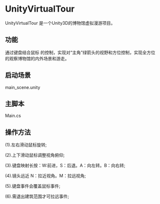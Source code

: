 # UnityVirtualTour
UnityVirtualTour 是一个Unity3D的博物馆虚拟漫游项目。

## 功能
通过键盘结合鼠标 的控制，实现对“主角”绿箭头的视野和方位控制，实现全方位的观察博物馆的内外场景和游走。

## 启动场景
main_scene.unity

## 主脚本
Main.cs

## 操作方法
(1).左右滑动鼠标旋转;

(2).上下滑动鼠标调整视角俯仰;

(3).键盘映射长按：W:前进，S：后退。A：向左转。B：向右转;

(4).镜头远近 N：拉近视角。M：拉远视角;

(5).键盘事件会覆盖鼠标事件;

(6).需退出建筑范围才可拉远事件;